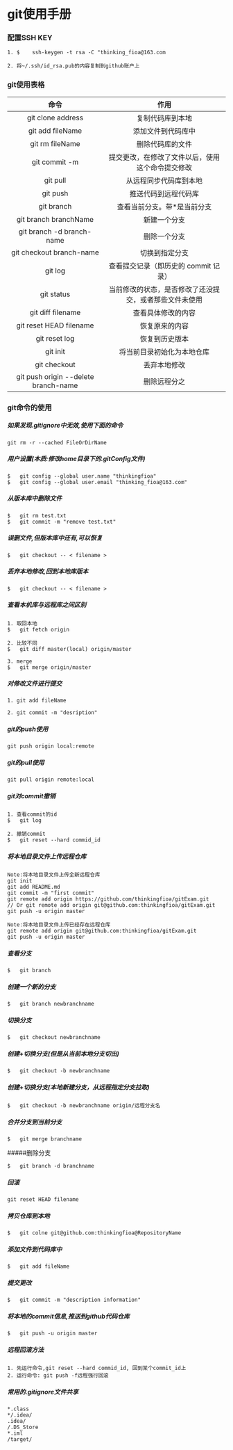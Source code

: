 # git使用手册
### 配置SSH KEY
```
1. $	ssh-keygen -t rsa -C "thinking_fioa@163.com
```
```
2. 将~/.ssh/id_rsa.pub的内容复制到github账户上
```

### git使用表格
|命令|作用|
|:---:|:---:|
|git clone address|复制代码库到本地|
|git add fileName |添加文件到代码库中|
|git rm fileName |删除代码库的文件|
|git commit -m <message>|提交更改，在修改了文件以后，使用这个命令提交修改|
|git pull|从远程同步代码库到本地|
|git push|推送代码到远程代码库|
|git branch|查看当前分支。带*是当前分支|
|git branch branchName|新建一个分支|
|git branch -d branch-name|删除一个分支|
|git checkout branch-name|切换到指定分支|
|git log|查看提交记录（即历史的 commit 记录）|
|git status|当前修改的状态，是否修改了还没提交，或者那些文件未使用|
|git diff filename|查看具体修改的内容|
|git reset HEAD filename|恢复原来的内容|
|git reset log|恢复到历史版本|
|git init|将当前目录初始化为本地仓库|
|git checkout|丢弃本地修改|
|git push origin --delete branch-name|删除远程分之|

### git命令的使用

##### 如果发现.gitignore中无效,使用下面的命令
```
git rm -r --cached FileOrDirName
```

##### 用户设置(本质:修改home目录下的.gitConfig文件)
```
$	git config --global user.name "thinkingfioa"
$	git config --global user.email "thinking_fioa@163.com"
```

##### 从版本库中删除文件
```
$	git rm test.txt
$	git commit -m "remove test.txt"
```

##### 误删文件,但版本库中还有,可以恢复
```
$	git checkout -- < filename >
```

##### 丢弃本地修改,回到本地库版本
```
$	git checkout -- < filename >
```
 
##### 查看本机库与远程库之间区别
```
1. 取回本地
$	git fetch origin
```
```
2. 比较不同
$	git diff master(local) origin/master
```
```
3. merge
$	git merge origin/master
```

##### 对修改文件进行提交
```
1. git add fileName
```
```
2. git commit -m "desription"
```

##### git的push使用
```
git push origin local:remote
```

##### git的pull使用
```
git pull origin remote:local
```

##### git对commit撤销
```
1. 查看commit的id
$	git log
```
```
2. 撤销commit
$	git reset --hard commid_id
```

##### 将本地目录文件上传远程仓库
```
Note:将本地目录文件上传全新远程仓库
git init
git add README.md
git commit -m "first commit"
git remote add origin https://github.com/thinkingfioa/gitExam.git 
// Or git remote add origin git@github.com:thinkingfioa/gitExam.git
git push -u origin master
```
```
Note:将本地目录文件上传已经存在远程仓库
git remote add origin git@github.com:thinkingfioa/gitExam.git
git push -u origin master
```

##### 查看分支
```
$	git branch
```

##### 创建一个新的分支
```
$	git branch newbranchname
```

##### 切换分支
```
$	git checkout newbranchname
```

##### 创建+切换分支(但是从当前本地分支切出)
```
$	git checkout -b newbranchname
```

##### 创建+切换分支(本地新建分支，从远程指定分支拉取)
```
$	git checkout -b newbranchname origin/远程分支名
```

##### 合并分支到当前分支
```
$	git merge branchname
```

#####删除分支
```
$	git branch -d branchname
```

##### 回滚
```
git reset HEAD filename
```

##### 拷贝仓库到本地
```
$	git colne git@github.com:thinkingfioa@RepositoryName
```

##### 添加文件到代码库中
```
$	git add fileName
```

##### 提交更改
```
$	git commit -m "description information"
```

##### 将本地的commit信息,推送到github代码仓库
```
$	git push -u origin master
```

##### 远程回滚方法
```
1. 先运行命令,git reset --hard commid_id, 回到某个commit_id上
2. 运行命令: git push -f远程强行回滚
```

##### 常用的.gitignore文件共享
```
*.class
*/.idea/
.idea/
/.DS_Store
*.iml
/target/
```
